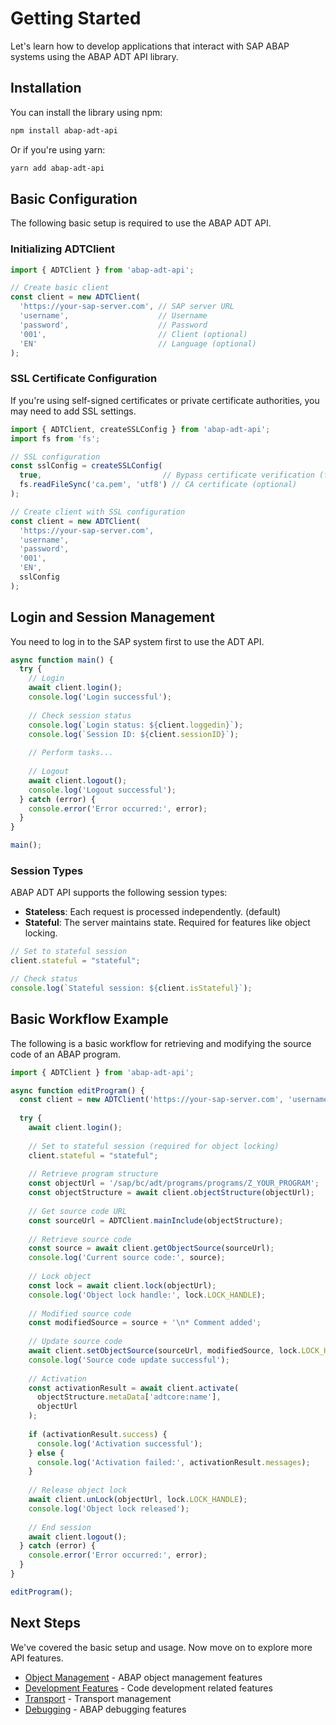 # Getting Started

Let's learn how to develop applications that interact with SAP ABAP systems using the ABAP ADT API library.

## Installation

You can install the library using npm:

```bash
npm install abap-adt-api
```

Or if you're using yarn:

```bash
yarn add abap-adt-api
```

## Basic Configuration

The following basic setup is required to use the ABAP ADT API.

### Initializing ADTClient

```typescript
import { ADTClient } from 'abap-adt-api';

// Create basic client
const client = new ADTClient(
  'https://your-sap-server.com', // SAP server URL
  'username',                    // Username
  'password',                    // Password
  '001',                         // Client (optional)
  'EN'                           // Language (optional)
);
```

### SSL Certificate Configuration

If you're using self-signed certificates or private certificate authorities, you may need to add SSL settings.

```typescript
import { ADTClient, createSSLConfig } from 'abap-adt-api';
import fs from 'fs';

// SSL configuration
const sslConfig = createSSLConfig(
  true,                           // Bypass certificate verification (for development)
  fs.readFileSync('ca.pem', 'utf8') // CA certificate (optional)
);

// Create client with SSL configuration
const client = new ADTClient(
  'https://your-sap-server.com',
  'username',
  'password',
  '001',
  'EN',
  sslConfig
);
```

## Login and Session Management

You need to log in to the SAP system first to use the ADT API.

```typescript
async function main() {
  try {
    // Login
    await client.login();
    console.log('Login successful');
    
    // Check session status
    console.log(`Login status: ${client.loggedin}`);
    console.log(`Session ID: ${client.sessionID}`);
    
    // Perform tasks...
    
    // Logout
    await client.logout();
    console.log('Logout successful');
  } catch (error) {
    console.error('Error occurred:', error);
  }
}

main();
```

### Session Types

ABAP ADT API supports the following session types:

- **Stateless**: Each request is processed independently. (default)
- **Stateful**: The server maintains state. Required for features like object locking.

```typescript
// Set to stateful session
client.stateful = "stateful";

// Check status
console.log(`Stateful session: ${client.isStateful}`);
```

## Basic Workflow Example

The following is a basic workflow for retrieving and modifying the source code of an ABAP program.

```typescript
import { ADTClient } from 'abap-adt-api';

async function editProgram() {
  const client = new ADTClient('https://your-sap-server.com', 'username', 'password');
  
  try {
    await client.login();
    
    // Set to stateful session (required for object locking)
    client.stateful = "stateful";
    
    // Retrieve program structure
    const objectUrl = '/sap/bc/adt/programs/programs/Z_YOUR_PROGRAM';
    const objectStructure = await client.objectStructure(objectUrl);
    
    // Get source code URL
    const sourceUrl = ADTClient.mainInclude(objectStructure);
    
    // Retrieve source code
    const source = await client.getObjectSource(sourceUrl);
    console.log('Current source code:', source);
    
    // Lock object
    const lock = await client.lock(objectUrl);
    console.log('Object lock handle:', lock.LOCK_HANDLE);
    
    // Modified source code
    const modifiedSource = source + '\n* Comment added';
    
    // Update source code
    await client.setObjectSource(sourceUrl, modifiedSource, lock.LOCK_HANDLE);
    console.log('Source code update successful');
    
    // Activation
    const activationResult = await client.activate(
      objectStructure.metaData['adtcore:name'], 
      objectUrl
    );
    
    if (activationResult.success) {
      console.log('Activation successful');
    } else {
      console.log('Activation failed:', activationResult.messages);
    }
    
    // Release object lock
    await client.unLock(objectUrl, lock.LOCK_HANDLE);
    console.log('Object lock released');
    
    // End session
    await client.logout();
  } catch (error) {
    console.error('Error occurred:', error);
  }
}

editProgram();
```

## Next Steps

We've covered the basic setup and usage. Now move on to explore more API features.

- [Object Management](/api/object-management) - ABAP object management features
- [Development Features](/api/development) - Code development related features
- [Transport](/api/transport) - Transport management
- [Debugging](/api/debugging) - ABAP debugging features